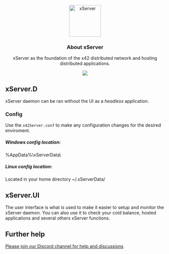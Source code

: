 <p align="center">
  <p align="center">
    <img src="https://user-images.githubusercontent.com/41244965/85176865-0e891900-b238-11ea-9b60-f040f7ceec65.png" height="100" alt="xServer" />
  </p>
  <h3 align="center">
    About xServer
  </h3>
  <p align="center">
    xServer as the foundation of the x42 distributed network and hosting distributed applications.
  </p>
  <p align="center">
      <a href="https://github.com/x42protocol/xServer/actions"><img src="https://github.com/x42protocol/xServer/workflows/Build/badge.svg" /></a>
  </p>
</p>

## xServer.D
xServer daemon can be ran without the UI as a *headless* application. 

### Config
Use the `x42Server.conf` to make any configuration changes for the desired enviroment.

##### Windows config location:
%AppData%\xServerData\

##### Linux config location:
Located in your home directory ~/.xServerData/

## xServer.UI
The user interface is what is used to make it easier to setup and monitor the xServer daemon.
You can also use it to check your cold balance, hosted applications and several others xServer functions.

## Further help
[Please join our Discord channel for help and discussions](https://discord.gg/bmYUmjr)
